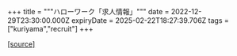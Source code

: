 +++
title = """ハローワーク「求人情報」"""
date = 2022-12-29T23:30:00.000Z
expiryDate = 2025-02-22T18:27:39.706Z
tags = ["kuriyama","recruit"]
+++


[[source]](https://www.town.kuriyama.hokkaido.jp/soshiki/51/20382.html)

